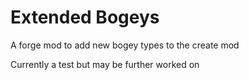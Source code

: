 # Extended Bogeys
A forge mod to add new bogey types to the create mod

Currently a test but may be further worked on